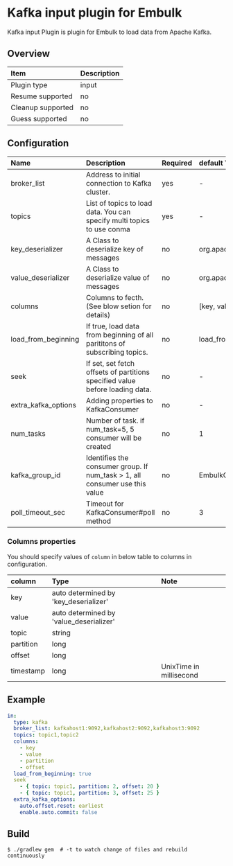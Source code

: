# Kafka input plugin for Embulk

Kafka input Plugin is plugin for Embulk to load data from Apache Kafka.

## Overview

| Item              | Description |
|:------------------|:------------|
| Plugin type       | input       |
| Resume supported  | no          |
| Cleanup supported | no          |
| Guess supported   | no          |

## Configuration

| Name                | Description                                                                     | Required |  default Value                                           |
|:--------------------|:--------------------------------------------------------------------------------|:---------|:---------------------------------------------------------|
| broker_list         | Address to initial connection to Kafka cluster.                                 | yes      | -                                                        |
| topics              | List of topics to load data. You can specify multi topics to use conma          | yes      | -                                                        |
| key_deserializer    | A Class to deserialize key of messages                                          | no       | org.apache.kafka.common.serialization.StringDeserializer |
| value_deserializer  | A Class to deserialize value of messages                                        | no       | org.apache.kafka.common.serialization.StringDeserializer |
| columns             | Columns to fecth. (See blow setion for details)                                 | no       | [key, value]                                             |
| load_from_beginning | If true, load data from beginning of all parititons of subscribing topics.      | no       | load_from_beginning                                      |
| seek                | If set, set fetch offsets of partitions specified value before loading data.    | no       | -                                                        |
| extra_kafka_options | Adding properties to KafkaConsumer                                              | no       | -                                                        |
| num_tasks           | Number of task. if num_task=5, 5 consumer will be created                       | no       | 1                                                        |
| kafka_group_id      | Identifies the consumer group. If num_task > 1, all consumer use this value     | no       | EmbulkConsumer                                           |
| poll_timeout_sec    | Timeout for KafkaConsumer#poll method                                           | no       | 3                                                        |

### Columns properties

You should specify values of `column` in below table to columns in configuration.

| column    | Type                                     | Note                    |
|:----------|:-----------------------------------------|:------------------------|
| key       | auto determined by 'key_deserializer'    |                         |
| value     | auto determined by 'value_deserializer'  |                         |
| topic     | string                                   |                         |
| partition | long                                     |                         |
| offset    | long                                     |                         |
| timestamp | long                                     | UnixTime in millisecond |


## Example

```yaml
in:
  type: kafka
  broker_list: kafkahost1:9092,kafkahost2:9092,kafkahost3:9092
  topics: topic1,topic2
  columns:
    - key
    - value
    - partition
    - offset
  load_from_beginning: true
  seek
    - { topic: topic1, partition: 2, offset: 20 }
    - { topic: topic1, partition: 3, offset: 25 }
  extra_kafka_options:
    auto.offset.reset: earliest
    enable.auto.commit: false
```


## Build

```
$ ./gradlew gem  # -t to watch change of files and rebuild continuously
```
